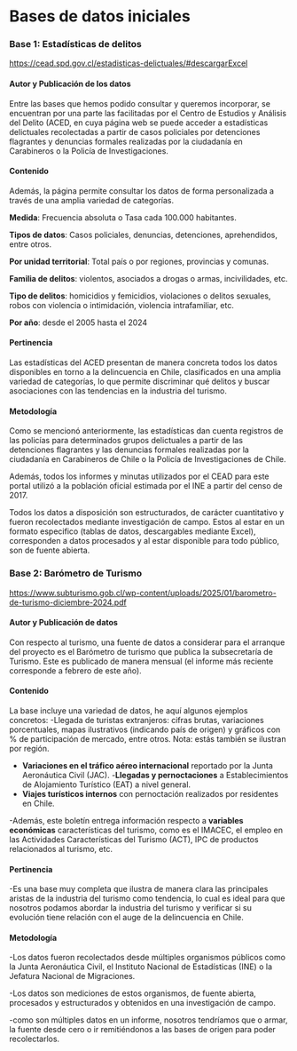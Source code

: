 # Bases de datos iniciales 

### Base 1: Estadísticas de delitos

https://cead.spd.gov.cl/estadisticas-delictuales/#descargarExcel 

#### Autor y Publicación de los datos

Entre las bases que hemos podido consultar y queremos incorporar, se encuentran por una parte las facilitadas por el Centro de Estudios y Análisis del Delito (ACED, en cuya página web se puede acceder a estadísticas delictuales recolectadas a partir de casos policiales por detenciones flagrantes y denuncias formales realizadas por la ciudadanía en Carabineros o la Policía de Investigaciones.

#### Contenido

Además, la página permite consultar los datos de forma personalizada a través de una amplia variedad de categorías. 

**Medida**: Frecuencia absoluta o Tasa cada 100.000 habitantes.

**Tipos de datos**: Casos policiales, denuncias, detenciones, aprehendidos, entre otros.

**Por unidad territorial**: Total país o por regiones, provincias y comunas.

**Familia de delitos**: violentos, asociados a drogas o armas, incivilidades, etc.

**Tipo de delitos**: homicidios y femicidios, violaciones o delitos sexuales, robos con violencia o intimidación, violencia intrafamiliar, etc.

**Por año**: desde el 2005 hasta el 2024

#### Pertinencia

Las estadísticas del ACED presentan de manera concreta todos los datos disponibles en torno a la delincuencia en Chile, clasificados en una amplia variedad de categorías, lo que permite discriminar qué delitos y buscar asociaciones con las tendencias en la industria del turismo.

#### Metodología

Como se mencionó anteriormente, las estadísticas dan cuenta registros de las policías para determinados grupos delictuales a partir de las detenciones flagrantes y las denuncias formales realizadas por la ciudadanía en Carabineros de Chile o la Policía de Investigaciones de Chile.

Además, todos los informes y minutas utilizados por el CEAD para este portal utilizó a la población oficial estimada por el INE a partir del censo de 2017. 

Todos los datos a disposición son estructurados, de carácter cuantitativo y fueron recolectados mediante investigación de campo. Estos al estar en un formato especifico (tablas de datos, descargables mediante Excel), corresponden a datos procesados y al estar disponible para todo público, son de fuente abierta.


### Base 2: Barómetro de Turismo

https://www.subturismo.gob.cl/wp-content/uploads/2025/01/barometro-de-turismo-diciembre-2024.pdf 

#### Autor y Publicación de datos

Con respecto al turismo, una fuente de datos a considerar para el arranque del proyecto es el Barómetro de turismo que publica la subsecretaría de Turismo. Este es publicado de manera mensual (el informe más reciente corresponde a febrero de este año).

#### Contenido

La base incluye una variedad de datos, he aquí algunos ejemplos concretos: 
-Llegada de turistas extranjeros: cifras brutas, variaciones porcentuales, mapas ilustrativos (indicando país de origen) y gráficos con % de participación de mercado, entre otros. Nota: estás también se ilustran por región.

- **Variaciones en el tráfico aéreo internacional** reportado por la Junta Aeronáutica Civil (JAC).
-**Llegadas y pernoctaciones** a Establecimientos de Alojamiento Turístico (EAT) a nivel general.
- **Viajes turísticos internos** con pernoctación realizados por residentes en Chile.
  
-Además, este boletín entrega información respecto a **variables económicas** características del turismo, como es el IMACEC, el empleo en las Actividades Características del Turismo (ACT), IPC de productos relacionados al turismo, etc.

#### Pertinencia
-Es una base muy completa que ilustra de manera clara las principales aristas de la industria del turismo como tendencia, lo cual es ideal para que nosotros podamos abordar la industria del turismo y verificar si su evolución tiene relación con el auge de la delincuencia en Chile.

#### Metodología

-Los datos fueron recolectados desde múltiples organismos públicos como la Junta Aeronáutica Civil, el Instituto Nacional de Estadísticas (INE) o  la Jefatura Nacional de Migraciones. 

-Los datos son mediciones de estos organismos, de fuente abierta, procesados y estructurados y obtenidos en una investigación de campo.

-como son múltiples datos en un informe, nosotros tendríamos que o armar, la fuente desde cero o ir remitiéndonos a las bases de origen para poder recolectarlos.



